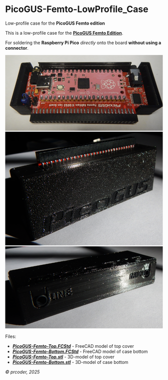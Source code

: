 # PicoGUS-Femto-LowProfile_Case
Low-profile case for the **PicoGUS Femto edition**

This is a low-profile case for the **[PicoGUS Femto Edition](https://github.com/polpo/picogus)**.

For soldering the **Raspberry Pi Pico** *directly* onto the board **without using a connector**.

[![002](002.png)](002.png)
[![003](003.png)](003.png)
[![004](004.png)](004.png)

Files:
- ***[PicoGUS-Femto-Top.FCStd](PicoGUS-Femto-Top.FCStd)*** - FreeCAD model of top cover
- ***[PicoGUS-Femto-Bottom.FCStd](PicoGUS-Femto-Bottom.FCStd)*** - FreeCAD model of case bottom
- ***[PicoGUS-Femto-Top.stl](PicoGUS-Femto-Top.stl)*** - 3D-model of top cover
- ***[PicoGUS-Femto-Bottom.stl](PicoGUS-Femto-Bottom.stl)*** - 3D-model of case bottom

*© prcoder, 2025*
